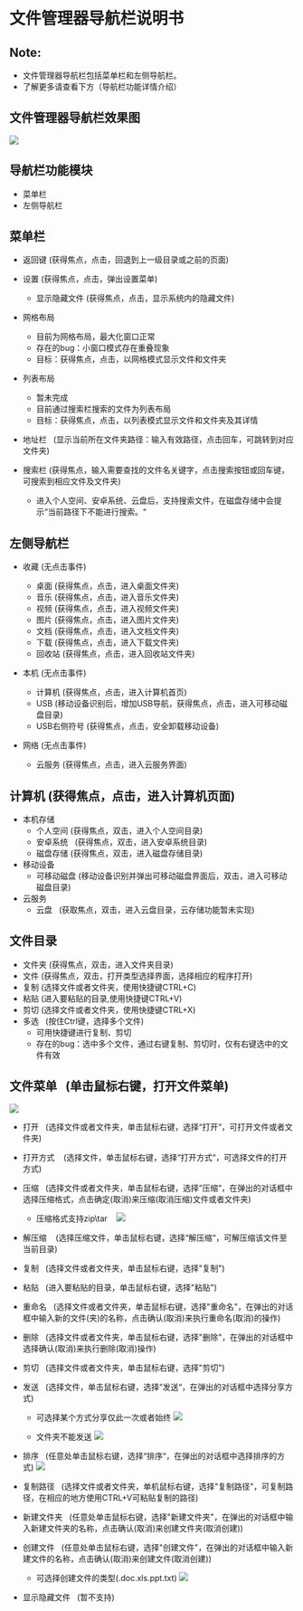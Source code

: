 # 文件管理器导航栏说明书

## Note:
  - 文件管理器导航栏包括菜单栏和左侧导航栏。
  - 了解更多请查看下方（导航栏功能详情介绍）
  
## 文件管理器导航栏效果图
![](https://github.com/openthos/systemui-analysis/blob/master/ImageView/filemanager.png)

## 导航栏功能模块
  - 菜单栏
  - 左侧导航栏


## 菜单栏
  - 返回键    (获得焦点，点击，回退到上一级目录或之前的页面)
  
  - 设置    (获得焦点，点击，弹出设置菜单)
    - 显示隐藏文件    (获得焦点，点击，显示系统内的隐藏文件)
    
  - 网格布局
     - 目前为网格布局，最大化窗口正常
     - 存在的bug：小窗口模式存在重叠现象
     - 目标：获得焦点，点击，以网格模式显示文件和文件夹
  
  - 列表布局
     - 暂未完成
     - 目前通过搜索栏搜索的文件为列表布局
     - 目标：获得焦点，点击，以列表模式显示文件和文件夹及其详情
  
  - 地址栏    (显示当前所在文件夹路径：输入有效路径，点击回车，可跳转到对应文件夹)
  
  - 搜索栏    (获得焦点，输入需要查找的文件名关键字，点击搜索按钮或回车键，可搜索到相应文件及文件夹)    
    - 进入个人空间、安卓系统、云盘后，支持搜索文件，在磁盘存储中会提示“当前路径下不能进行搜索。“

## 左侧导航栏
  - 收藏    (无点击事件)
    - 桌面    (获得焦点，点击，进入桌面文件夹)
    - 音乐    (获得焦点，点击，进入音乐文件夹)
    - 视频    (获得焦点，点击，进入视频文件夹)
    - 图片    (获得焦点，点击，进入图片文件夹)
    - 文档    (获得焦点，点击，进入文档文件夹)
    - 下载    (获得焦点，点击，进入下载文件夹)
    - 回收站    (获得焦点，点击，进入回收站文件夹)

  - 本机    (无点击事件)
    - 计算机    (获得焦点，点击，进入计算机首页)
    - USB    (移动设备识别后，增加USB导航，获得焦点，点击，进入可移动磁盘目录)
    - USB右侧符号    (获得焦点，点击，安全卸载移动设备)
  - 网络    (无点击事件)
    - 云服务    (获得焦点，点击，进入云服务界面)
    

## 计算机    (获得焦点，点击，进入计算机页面)
  - 本机存储
    - 个人空间    (获得焦点，双击，进入个人空间目录)
    - 安卓系统    (获得焦点，双击，进入安卓系统目录)
    - 磁盘存储    (获得焦点，双击，进入磁盘存储目录)
  - 移动设备
    - 可移动磁盘    (移动设备识别并弹出可移动磁盘界面后，双击，进入可移动磁盘目录)
  - 云服务
    - 云盘    (获取焦点，双击，进入云盘目录，云存储功能暂未实现)

## 文件目录
  - 文件夹    (获得焦点，双击，进入文件夹目录)
  - 文件    (获得焦点，双击，打开类型选择界面，选择相应的程序打开)
  - 复制    (选择文件或者文件夹，使用快捷键CTRL+C)
  - 粘贴    (进入要粘贴的目录,使用快捷键CTRL+V)
  - 剪切    (选择文件或者文件夹，使用快捷键CTRL+X)
  - 多选    (按住Ctrl键，选择多个文件)
    - 可用快捷键进行复制、剪切
    - 存在的bug：选中多个文件，通过右键复制、剪切时，仅有右键选中的文件有效

## 文件菜单   (单击鼠标右键，打开文件菜单)
![](https://github.com/openthos/systemui-analysis/blob/master/ImageView/filemanager1.png)
  
  - 打开    (选择文件或者文件夹，单击鼠标右键，选择“打开“，可打开文件或者文件夹)
  - 打开方式    (选择文件，单击鼠标右键，选择“打开方式“，可选择文件的打开方式)
  - 压缩    (选择文件或者文件夹，单击鼠标右键，选择“压缩“，在弹出的对话框中选择压缩格式，点击确定(取消)来压缩(取消压缩)文件或者文件夹)
    - 压缩格式支持zip\tar
    ![](https://github.com/openthos/systemui-analysis/blob/master/ImageView/ziptar.png)
  - 解压缩    (选择压缩文件，单击鼠标右键，选择“解压缩“，可解压缩该文件至当前目录)
  - 复制    (选择文件或者文件夹，单击鼠标右键，选择"复制")
  - 粘贴    (进入要粘贴的目录，单击鼠标右键，选择"粘贴")
  - 重命名    (选择文件或者文件夹，单击鼠标右键，选择"重命名"，在弹出的对话框中输入新的文件(夹)的名称，点击确认(取消)来执行重命名(取消)的操作)
  - 删除    (选择文件或者文件夹，单击鼠标右键，选择"删除"，在弹出的对话框中选择确认(取消)来执行删除(取消)操作)
  - 剪切    (选择文件或者文件夹，单击鼠标右键，选择"剪切")
  - 发送    (选择文件，单击鼠标右键，选择“发送“，在弹出的对话框中选择分享方式)
    - 可选择某个方式分享仅此一次或者始终
    ![](https://github.com/openthos/systemui-analysis/blob/master/ImageView/Share.png)
    
    - 文件夹不能发送
    ![](https://github.com/openthos/systemui-analysis/blob/master/ImageView/Sendfile.png)
  
  - 排序    (任意处单击鼠标右键，选择“排序“，在弹出的对话框中选择排序的方式)
  ![](https://github.com/openthos/systemui-analysis/blob/master/ImageView/Sort.png)
  - 复制路径    (选择文件或者文件夹，单机鼠标右键，选择"复制路径"，可复制路径，在相应的地方使用CTRL+V可粘贴复制的路径)
  - 新建文件夹    (任意处单击鼠标右键，选择"新建文件夹"，在弹出的对话框中输入新建文件夹的名称，点击确认(取消)来创建文件夹(取消创建))
  - 创建文件    (任意处单击鼠标右键，选择"创建文件"，在弹出的对话框中输入新建文件的名称，点击确认(取消)来创建文件(取消创建))
    - 可选择创建文件的类型(.doc\.xls\.ppt\.txt)
    ![](https://github.com/openthos/systemui-analysis/blob/master/ImageView/creatfile.png)
  - 显示隐藏文件    (暂不支持)
    
